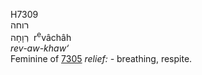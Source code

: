 <body>
  <p>H7309<br>  רוחה  <br> רְוָחָה  ‎  r<sup>e</sup>vâchâh  <br><i>rev-aw-khaw‘ </i><br>Feminine of <a href="h7305.htm">7305</a>  <i>relief: - </i>breathing, respite.<br></p>
 </body>